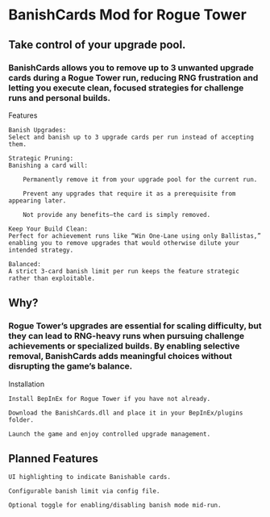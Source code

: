 # BanishCards Mod for Rogue Tower

## Take control of your upgrade pool.

### BanishCards allows you to remove up to 3 unwanted upgrade cards during a Rogue Tower run, reducing RNG frustration and letting you execute clean, focused strategies for challenge runs and personal builds.
Features

    Banish Upgrades:
    Select and banish up to 3 upgrade cards per run instead of accepting them.

    Strategic Pruning:
    Banishing a card will:

        Permanently remove it from your upgrade pool for the current run.

        Prevent any upgrades that require it as a prerequisite from appearing later.

        Not provide any benefits—the card is simply removed.

    Keep Your Build Clean:
    Perfect for achievement runs like “Win One-Lane using only Ballistas,” enabling you to remove upgrades that would otherwise dilute your intended strategy.

    Balanced:
    A strict 3-card banish limit per run keeps the feature strategic rather than exploitable.

## Why?

### Rogue Tower’s upgrades are essential for scaling difficulty, but they can lead to RNG-heavy runs when pursuing challenge achievements or specialized builds. By enabling selective removal, BanishCards adds meaningful choices without disrupting the game’s balance.
Installation

    Install BepInEx for Rogue Tower if you have not already.

    Download the BanishCards.dll and place it in your BepInEx/plugins folder.

    Launch the game and enjoy controlled upgrade management.

## Planned Features

    UI highlighting to indicate Banishable cards.

    Configurable banish limit via config file.

    Optional toggle for enabling/disabling banish mode mid-run.

